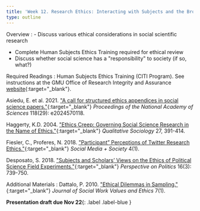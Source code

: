 ```yaml
---
title: 'Week 12. Research Ethics: Interacting with Subjects and the Broader Society (Nov 19)'
type: outline
---
```


Overview
: - Discuss various ethical considerations in social scientific research
  - Complete Human Subjects Ethics Training required for ethical review
  - Discuss whether social science has a "responsibility" to society (if so, what?)

Required Readings
: Human Subjects Ethics Training (CITI Program). See instructions at the GMU Office of Research Integrity and Assurance [website](https://oria.gmu.edu/topics/human-subjects/training/){:target="_blank"}.

  Asiedu, E. et al. 2021. ["A call for structured ethics appendices in social science papers."](https://doi.org/10.1073/pnas.2024570118){:target="_blank"} _Proceedings of the National Academy of Sciences_ 118(29): e2024570118.
  
  Haggerty, K.D. 2004. ["Ethics Creep: Governing Social Science Research in the Name of Ethics."](https://doi.org/10.1023/B:QUAS.0000049239.15922.a3){:target="_blank"} _Qualitative Sociology_ 27, 391-414.
  
  Fiesler, C., Proferes, N. 2018. ["Participant” Perceptions of Twitter Research Ethics."](https://doi.org/10.1177/2056305118763366){:target="_blank"} _Social Media + Society_ 4(1).
  
  Desposato, S. 2018. ["Subjects and Scholars’ Views on the Ethics of Political Science Field Experiments."](https://doi.org/10.1017/S1537592717004297){:target="_blank"} _Perspective on Politics_ 16(3): 739-750.

Additional Materials
: Dattalo, P. 2010. ["Ethical Dilemmas in Sampling."](https://jswve.org/volume-07/issue-1/){:target="_blank"} _Journal of Social Work Values and Ethics_ 7(1).

**Presentation draft due Nov 22**{: .label .label-blue }
